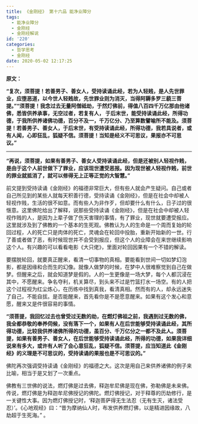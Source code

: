 ```yaml
---
title: 《金刚经》 第十六品 能净业障分
tags:
  - 能净业障分
  - 金刚经
  - 金刚经解说
id: '220'
categories:
  - 哲学思考
  - 金刚经
date: 2020-05-02 12:17:25
---
```


**原文：**

**“复次，须菩提！若善男子、善女人，受持读诵此经，若为人轻贱，是人先世罪业，应堕恶道，以今世人轻贱故，先世罪业则为消灭，当得阿耨多罗三藐三菩提。”“须菩提！我念过去无量阿僧祗劫，于然灯佛前，得值八百四千万亿那由他诸佛，悉皆供养承事，无空过者，若复有人， 于后末世，能受持读诵此经，所得功德，于我所供养诸佛功德，百分不及一，千万亿分、乃至算数譬喻所不能及。须菩提！若善男子、善女人，于后末世，有受持读诵此经，所得功德，我若具说者，或有人闻，心即狂乱，狐疑不信。须菩提！当知是经义不可思议，果报亦不可思议。”**
<!-- more -->
* * *

**“再说，须菩提，如果有善男子、善女人受持读诵此经，但是还被别人轻视作贱，是由于这个人前世做下了罪业，应该现世遭受恶报。因为现世被人轻视作贱，前世的罪业就抵消了，就可以修得无上正等正觉的大智慧。”**

前文提到受持读诵《金刚经》的福德非常巨大，但有些人就会产生疑问。自己或者自己所见到的某些人就每天积善行德，受持读诵《金刚经》，但是在社会中却被人轻视作贱，生活的很不如意。而有些人为非作歹，但却要什么有什么，日子过的很惬意。这里佛陀给出了解释，说那些受持读诵《金刚经》，但是在社会中却被人轻视作贱的人，是因为上辈子做了伤天害理的事情，有了罪业，现世就要遭受报应。这里就涉及到了佛教的一个基本的生死观。佛教认为人的生命是一个周而复始的轮回过程，人的死亡只是肉体的死亡，灵魂会在轮回中投胎，重新开始新的一世。行了善或者做了恶，有时候现世并不会受到报应，但这个人的业障会在来世继续影响这个人。有兴趣的可以看看电影《大只佬》，里面对轮回因果有一个不错的解读。

要摆脱轮回，就要真正醒来，看清一切事物的真相。要能看到世间一切如梦幻泡影，都是因缘和合而生的幻像。就像人做梦的时候，在梦中人很难察觉到自己在做梦。但醒来之后，就会知道梦是假的。人的一生更像是一场大梦，每个人都沉浸在其中，不愿醒来。争名夺利，机关算尽，到头来不过是竹篮打水一场空。有的人把这个过程视为红尘炼心，在历练中找到真我，看清真相。然而有的人，却永远迷失了自己，不能自拔。是否能醒来，首先看你是不是愿意醒来。如果有这个发心和意愿，醒来又是件很容易的事情。

**“须菩提，我回忆过去也曾受过无数的劫，在燃灯佛祖之前，我遇到过无数的佛，我全都恭敬的奉养伺候，没有落下一个，如果有人在后世能够受持读诵此经，其所得功德，比较我供养诸佛所得的功德，虽百分、千万亿分之一都不及此人。须菩提，如果有善男子、善女人，在后世能够受持读诵此经，所得的功德，如果我详细说来有多大，或许有人听了会心意狂乱，狐疑不信。须菩提，应当知道此《金刚经》的义理是不可思议的，受持读诵的果报也是不可思议的。”**

佛陀再次强调受持读诵《金刚经》的福德之大。这次是用自己来供养诸佛的例子来比喻，相当于是又划了一次重点。

佛教有三世佛的说法，燃灯佛是过去佛，释迦牟尼佛是现在佛，弥勒佛是未来佛。传说，燃灯佛是为释迦牟尼佛授记的佛陀。燃灯佛授记，对于释尊的历劫修行，是一关键性大事。因为燃灯佛授记时，‘释迦菩萨得无生法忍（无有生灭，诸法受忍）’。《心地观经》曰：“昔为摩纳仙人时，布发供养燃灯佛，以是精进因缘故，八劫超于生死海。” 。